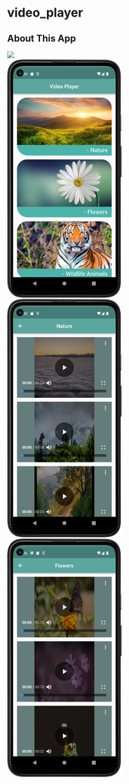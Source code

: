 # video_player

## About This App

<img src="https://github.com/RomitKatrodiya/video_player/blob/master/images/video_player.gif" style=" height:700px; " data-target="animated-image.originalImage"><br><img src="https://github.com/RomitKatrodiya/video_player/blob/master/images/Screenshot_20220909_100032.png" style=" height:550px; " data-target="animated-image.originalImage">
<img src="https://github.com/RomitKatrodiya/video_player/blob/master/images/Screenshot_20220909_100101.png" style=" height:550px; " data-target="animated-image.originalImage">
<img src="https://github.com/RomitKatrodiya/video_player/blob/master/images/Screenshot_20220909_100650.png" style=" height:550px; " data-target="animated-image.originalImage">
